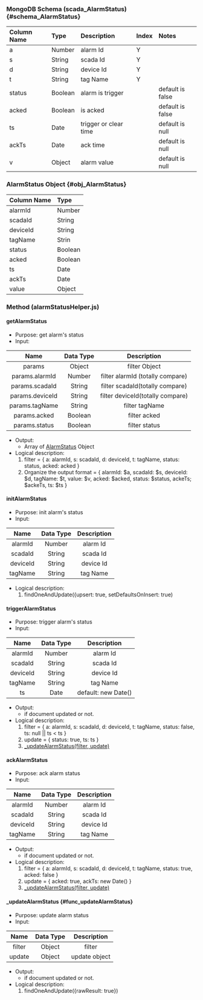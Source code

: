 ### MongoDB Schema \(scada\_AlarmStatus\) {#schema_AlarmStatus}

| Column Name | Type | Description | Index | Notes |
| :--- | :--- | :--- | :--- | :--- |
| a | Number | alarm Id | Y ||
| s | String | scada Id | Y ||
| d | String | device Id | Y ||
| t | String | tag Name | Y ||
| status | Boolean | alarm is trigger || default is false |
| acked | Boolean | is acked || default is false |
| ts | Date | trigger or clear time || default is null |
| ackTs | Date | ack time ||  default is null |
| v | Object | alarm value || default is null |

### AlarmStatus Object {#obj_AlarmStatus}
| Column Name | Type |
| :--- | :--- |
| alarmId | Number |
| scadaId | String |
| deviceId | String |
| tagName | Strin
| status | Boolean |
| acked | Boolean |
| ts | Date |
| ackTs | Date |
| value | Object |

### Method (alarmStatusHelper.js)
#### getAlarmStatus
* Purpose: get alarm's status
* Input:

| Name | Data Type | Description |
| :---: | :---: | :---: |
| params | Object | filter Object |
| params.alarmId | Number | filter alarmId (totally compare) |
| params.scadaId | String | filter scadaId(totally compare) |
| params.deviceId | String  | filter deviceId(totally compare) |
| params.tagName | String | filter tagName|
| params.acked | Boolean | filter acked |
| params.status | Boolean | filter status |

* Output:
  * Array of [AlarmStatus](#obj_AlarmStatus) Object
* Logical description:
  1. filter = {
    a: alarmId,
    s: scadaId,
    d: deviceId,
    t: tagName,
    status: status,
    acked: acked
    }
  2. Organize the output format = {
    alarmId: $a,
    scadaId: $s,
    deviceId: $d,
    tagName: $t,
    value: $v,
    acked: $acked,
    status: $status,
    ackeTs; $ackeTs,
    ts: $ts
    }
    
#### initAlarmStatus
* Purpose: init alarm's status
* Input:

| Name | Data Type | Description |
| :---: | :---: | :---: |
| alarmId | Number | alarm Id |
| scadaId | String | scada Id |
| deviceId | String | device Id |
| tagName | String | tag Name |

* Logical description:
  1. findOneAndUpdate({upsert: true, setDefaultsOnInsert: true)

#### triggerAlarmStatus
* Purpose: trigger alarm's status
* Input:

| Name | Data Type | Description |
| :---: | :---: | :---: |
| alarmId | Number | alarm Id |
| scadaId | String | scada Id |
| deviceId | String | device Id |
| tagName | String | tag Name |
| ts | Date | default: new Date() |
* Output:
  * if document updated or not.
* Logical description:
  1. filter = {
    a: alarmId,
    s: scadaId,
    d: deviceId,
    t: tagName,
    status: false,
    ts: null || ts < ts
    }
  2. update = {
    status: true,
    ts: ts
    }
  3. [_updateAlarmStatus(filter, update)](#func_updateAlarmStatus)

#### ackAlarmStatus
* Purpose: ack alarm status
* Input:

| Name | Data Type | Description |
| :---: | :---: | :---: |
| alarmId | Number | alarm Id |
| scadaId | String | scada Id |
| deviceId | String | device Id |
| tagName | String | tag Name |
* Output:
  * if document updated or not.
* Logical description:
  1. filter = {
    a: alarmId,
    s: scadaId,
    d: deviceId,
    t: tagName,
    status: true,
    acked: false
    }
  2. update = {
    acked: true,
    ackTs: new Date()
    }
  3. [_updateAlarmStatus(filter, update)](#func_updateAlarmStatus)


#### _updateAlarmStatus {#func_updateAlarmStatus}
* Purpose: update alarm status
* Input:

| Name | Data Type | Description |
| :---: | :---: | :---: |
| filter | Object | filter |
| update | Object | update object |

* Output:
  * if document updated or not.
* Logical description:
  1. findOneAndUpdate({rawResult: true})

